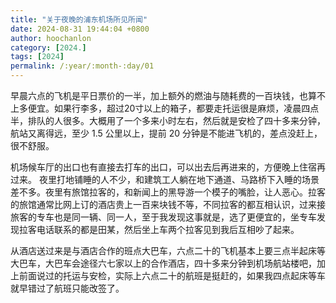 ```yaml
---
title: "关于夜晚的浦东机场所见所闻"
date: 2024-08-31 19:44:04 +0800
author: hoochanlon
category: [2024.]
tags: [2024]
permalink: /:year/:month-:day/01
---
```


早晨六点的飞机是平日票价的一半，加上额外的燃油与随耗费的一百块钱，也算不上多便宜。如果行李多，超过20寸以上的箱子，都要走托运很是麻烦，凌晨四点半，排队的人很多。大概用了一个多来小时左右，然后就是安检了四十多来分钟，航站又离得远，至少 1.5 公里以上，提前 20 分钟是不能进飞机的，差点没赶上，很不舒服。<!-- more -->

机场候车厅的出口也有直接去打车的出口，可以出去后再进来的，方便晚上住宿再过来。 夜里打地铺睡的人不少，和建筑工人躺在地下通道、马路桥下入睡的场景差不多。夜里有旅馆拉客的，和新闻上的黑导游一个模子的嘴脸，让人恶心。拉客的旅馆通常比网上订的酒店贵上一百来块钱不等，不同拉客的都互相认识，过来接旅客的专车也是同一辆、同一人，至于我发现这事就是，选了更便宜的，坐专车发现拉客电话联系的都是田某，然后坐上车两个拉客见到我后互相吵了起来。

从酒店送过来是与酒店合作的班点大巴车，六点二十的飞机基本上要三点半起床等大巴车，大巴车会途径六七家以上的合作酒店，四十多来分钟到机场航站楼吧，加上前面说过的托运与安检，实际上六点二十的航班是挺赶的，如果我四点起床等车就早错过了航班只能改签了。



